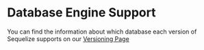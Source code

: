 # Database Engine Support

You can find the information about which database each version of Sequelize supports on our [Versioning Page](https://sequelize.org/releases/)
